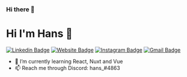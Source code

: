 ### Hi there 👋




# Hi I'm Hans 👋

[![Linkedin Badge](https://img.shields.io/badge/-jlim-blue?style=flat&logo=Linkedin&logoColor=white&link=https://www.linkedin.com/in/hanwt/)](https://www.linkedin.com/in/hanwt/)
[![Website Badge](https://img.shields.io/badge/-jessicalim.me-47CCCC?style=flat&logo=Google-Chrome&logoColor=white&link=https://hansdev.xyz)](https://hansdev.xyz)
[![Instagram Badge](https://img.shields.io/badge/-@__jessicaalim-purple?style=flat&logo=instagram&logoColor=white&link=https://instagram.com/hanwt_/)](https://instagram.com/hanwt_)
[![Gmail Badge](https://img.shields.io/badge/-jessicalim813-c14438?style=flat&logo=Gmail&logoColor=white&link=mailto:me@hansdev.xyz)](mailto:me@hansdev.xyz)

- 🌱 I’m currently learning React, Nuxt and Vue
- 📫 Reach me through Discord: hans_#4863
